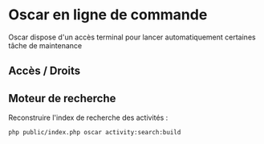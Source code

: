# Oscar en ligne de commande

Oscar dispose d'un accès terminal pour lancer automatiquement certaines tâche de maintenance


## Accès / Droits


## Moteur de recherche

Reconstruire l'index de recherche des activités : 

```bash
php public/index.php oscar activity:search:build
```






